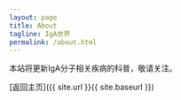 ```yaml
---
layout: page
title: About
tagline: IgA世界
permalink: /about.html
---
```


本站将更新IgA分子相关疾病的科普，敬请关注。


[返回主页]({{ site.url }}{{ site.baseurl }})
